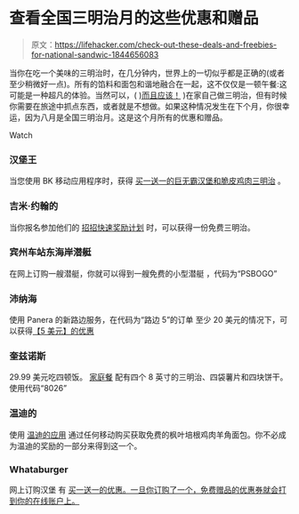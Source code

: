 # 查看全国三明治月的这些优惠和赠品

> 原文：<https://lifehacker.com/check-out-these-deals-and-freebies-for-national-sandwic-1844656083>

当你在吃一个美味的三明治时，在几分钟内，世界上的一切似乎都是正确的(或者至少稍微好一点)。所有的馅料和面包和谐地融合在一起，这不仅仅是一顿午餐:这可能是一种超凡的体验。当然可以，( [)而且应该！](https://skillet.lifehacker.com/sandwich-bread-is-the-only-bread-worth-making-yourself-1843440765) )在家自己做三明治，但有时候你需要在旅途中抓点东西，或者就是不想做。如果这种情况发生在下个月，你很幸运，因为八月是全国三明治月。这是这个月所有的优惠和赠品。

Watch

### 汉堡王

当您使用 BK 移动应用程序时，获得 [买一送一的巨无霸汉堡和脆皮鸡肉三明治](https://www.bk.com/offers) 。

### 吉米·约翰的

当你报名参加他们的 [招招快速奖励计划](https://www.jimmyjohns.com/rewards/) 时，可以获得一份免费三明治。

### 宾州车站东海岸潜艇

在网上订购一艘潜艇，你就可以得到一艘免费的小型潜艇 ，代码为“PSBOGO”

### 沛纳海

使用 Panera 的新路边服务，在代码为“路边 5”的订单 至少 20 美元的情况下，可以获得[【5 美元】的优惠](https://www.panerabread.com/en-us/panera-promo-codes-discount-coupons-deals.html)

### 奎兹诺斯

29.99 美元吃四顿饭。 [家庭餐](https://twitter.com/Quiznos/status/1291825895355736065) 配有四个 8 英寸的三明治、四袋薯片和四块饼干。使用代码“8026”

### 温迪的

使用 [温迪的应用](https://www.wendys.com/offers-coupons) 通过任何移动购买获取免费的枫叶培根鸡肉羊角面包。你不必成为温迪的奖励的一部分来得到这一个。

### Whataburger

网上订购汉堡 有 [买一送一的优惠。一旦你订购了一个，免费赠品的优惠券就会打到你的在线账户上。](https://whataburger.com/home)